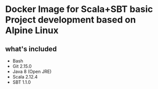 # Docker Image for Scala+SBT basic Project development based on Alpine Linux

## what's included
- Bash 
- Git 2.15.0
- Java 8 (Open JRE)
- Scala 2.12.4
- SBT 1.1.0

